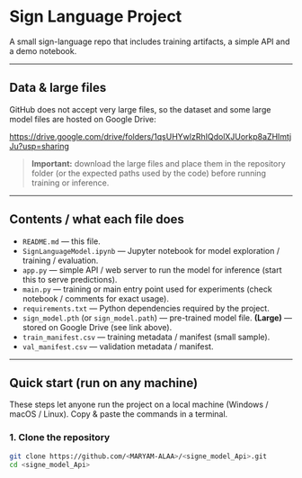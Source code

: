 # Sign Language Project

A small sign-language repo that includes training artifacts, a simple API and a demo notebook.

---

## Data & large files

GitHub does not accept very large files, so the dataset and some large model files are hosted on Google Drive:

https://drive.google.com/drive/folders/1qsUHYwlzRhIQdolXJUorkp8aZHImtjJu?usp=sharing

> **Important:** download the large files and place them in the repository folder (or the expected paths used by the code) before running training or inference.

---

## Contents / what each file does

- `README.md` — this file.  
- `SignLanguageModel.ipynb` — Jupyter notebook for model exploration / training / evaluation.  
- `app.py` — simple API / web server to run the model for inference (start this to serve predictions).  
- `main.py` — training or main entry point used for experiments (check notebook / comments for exact usage).  
- `requirements.txt` — Python dependencies required by the project.  
- `sign_model.pth` (or `sign_model.path`) — pre-trained model file. **(Large)** — stored on Google Drive (see link above).  
- `train_manifest.csv` — training metadata / manifest (small sample).  
- `val_manifest.csv` — validation metadata / manifest.

---

## Quick start (run on any machine)

These steps let anyone run the project on a local machine (Windows / macOS / Linux). Copy & paste the commands in a terminal.

### 1. Clone the repository
```bash
git clone https://github.com/<MARYAM-ALAA>/<signe_model_Api>.git
cd <signe_model_Api>
```


